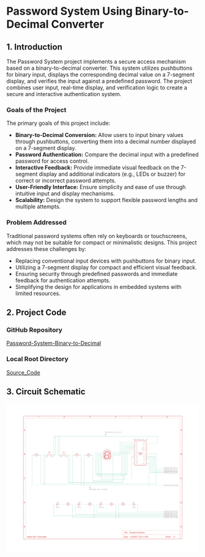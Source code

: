 # Password System Using Binary-to-Decimal Converter  

## 1. Introduction  
The Password System project implements a secure access mechanism based on a binary-to-decimal converter. This system utilizes pushbuttons for binary input, displays the corresponding decimal value on a 7-segment display, and verifies the input against a predefined password. The project combines user input, real-time display, and verification logic to create a secure and interactive authentication system.  

### Goals of the Project  
The primary goals of this project include:  

- **Binary-to-Decimal Conversion:** Allow users to input binary values through pushbuttons, converting them into a decimal number displayed on a 7-segment display.  
- **Password Authentication:** Compare the decimal input with a predefined password for access control.  
- **Interactive Feedback:** Provide immediate visual feedback on the 7-segment display and additional indicators (e.g., LEDs or buzzer) for correct or incorrect password attempts.  
- **User-Friendly Interface:** Ensure simplicity and ease of use through intuitive input and display mechanisms.  
- **Scalability:** Design the system to support flexible password lengths and multiple attempts.  

### Problem Addressed  
Traditional password systems often rely on keyboards or touchscreens, which may not be suitable for compact or minimalistic designs. This project addresses these challenges by:  

- Replacing conventional input devices with pushbuttons for binary input.  
- Utilizing a 7-segment display for compact and efficient visual feedback.  
- Ensuring security through predefined passwords and immediate feedback for authentication attempts.  
- Simplifying the design for applications in embedded systems with limited resources.  

## 2. Project Code  

### GitHub Repository  
[Password-System-Binary-to-Decimal](https://github.com/malikanas553/Password-System)  

### Local Root Directory  
[Source_Code](./Password_System)  

## 3. Circuit Schematic
![Schematic](./Password_System_Circuit_Schematic.png)

